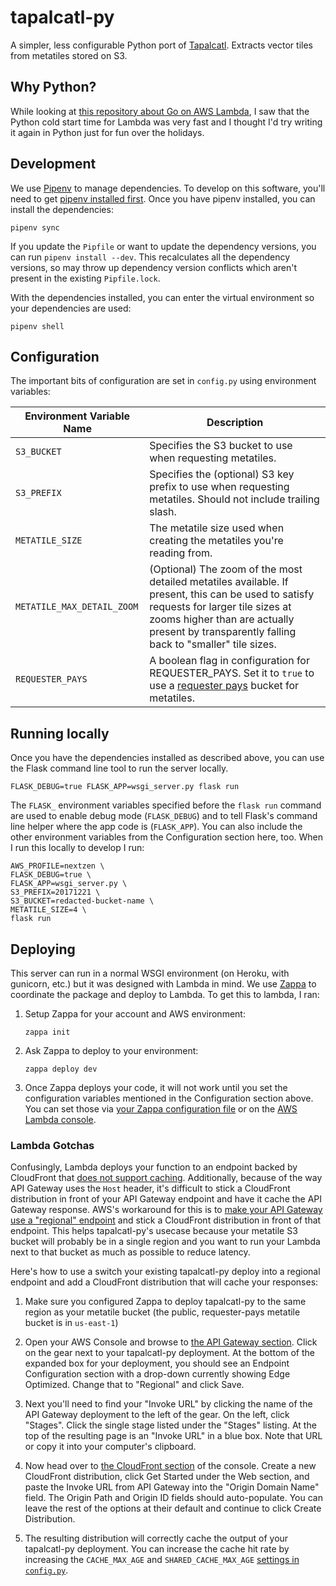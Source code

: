 # tapalcatl-py

A simpler, less configurable Python port of [Tapalcatl](https://github.com/tilezen/tapalcatl). Extracts vector tiles from metatiles stored on S3.

## Why Python?

While looking at [this repository about Go on AWS Lambda](https://github.com/eawsy/aws-lambda-go-shim), I saw that the Python cold start time for Lambda was very fast and I thought I'd try writing it again in Python just for fun over the holidays.

## Development

We use [Pipenv](http://pipenv.readthedocs.io/en/latest/) to manage dependencies. To develop on this software, you'll need to get [pipenv installed first](http://pipenv.readthedocs.io/en/latest/install/#installing-pipenv). Once you have pipenv installed, you can install the dependencies:

```
pipenv sync
```

If you update the `Pipfile` or want to update the dependency versions, you can run `pipenv install --dev`. This recalculates all the dependency versions, so may throw up dependency version conflicts which aren't present in the existing `Pipfile.lock`.

With the dependencies installed, you can enter the virtual environment so your dependencies are used:

```
pipenv shell
```

## Configuration

The important bits of configuration are set in `config.py` using environment variables:

| Environment Variable Name | Description |
|---|---|
`S3_BUCKET` | Specifies the S3 bucket to use when requesting metatiles.
`S3_PREFIX` | Specifies the (optional) S3 key prefix to use when requesting metatiles. Should not include trailing slash.
`METATILE_SIZE` | The metatile size used when creating the metatiles you're reading from.
`METATILE_MAX_DETAIL_ZOOM` | (Optional) The zoom of the most detailed metatiles available. If present, this can be used to satisfy requests for larger tile sizes at zooms higher than are actually present by transparently falling back to "smaller" tile sizes.
`REQUESTER_PAYS` | A boolean flag in configuration for REQUESTER_PAYS. Set it to `true` to use a [requester pays](https://docs.aws.amazon.com/AmazonS3/latest/dev/RequesterPaysBuckets.html) bucket for metatiles.

## Running locally

Once you have the dependencies installed as described above, you can use the Flask command line tool to run the server locally.

```
FLASK_DEBUG=true FLASK_APP=wsgi_server.py flask run
```

The `FLASK_` environment variables specified before the `flask run` command are used to enable debug mode (`FLASK_DEBUG`) and to tell Flask's command line helper where the app code is (`FLASK_APP`). You can also include the other environment variables from the Configuration section here, too. When I run this locally to develop I run:

```
AWS_PROFILE=nextzen \
FLASK_DEBUG=true \
FLASK_APP=wsgi_server.py \
S3_PREFIX=20171221 \
S3_BUCKET=redacted-bucket-name \
METATILE_SIZE=4 \
flask run
```

## Deploying

This server can run in a normal WSGI environment (on Heroku, with gunicorn, etc.) but it was designed with Lambda in mind. We use [Zappa](https://github.com/Miserlou/Zappa) to coordinate the package and deploy to Lambda. To get this to lambda, I ran:

1. Setup Zappa for your account and AWS environment:

   ```
   zappa init
   ```

1. Ask Zappa to deploy to your environment:

   ```
   zappa deploy dev
   ```

1. Once Zappa deploys your code, it will not work until you set the configuration variables mentioned in the Configuration section above. You can set those via [your Zappa configuration file](https://github.com/Miserlou/Zappa#remote-environment-variables) or on the [AWS Lambda console](https://console.aws.amazon.com/lambda/home).

### Lambda Gotchas

Confusingly, Lambda deploys your function to an endpoint backed by CloudFront that [does not support caching](https://forums.aws.amazon.com/thread.jspa?threadID=195290#646425). Additionally, because of the way API Gateway uses the `Host` header, it's difficult to stick a CloudFront distribution in front of your API Gateway endpoint and have it cache the API Gateway response. AWS's workaround for this is to [make your API Gateway use a "regional" endpoint](https://forums.aws.amazon.com/ann.jspa?annID=5101) and stick a CloudFront distribution in front of that endpoint. This helps tapalcatl-py's usecase because your metatile S3 bucket will probably be in a single region and you want to run your Lambda next to that bucket as much as possible to reduce latency.

Here's how to use a switch your existing tapalcatl-py deploy into a regional endpoint and add a CloudFront distribution that will cache your responses:

1. Make sure you configured Zappa to deploy tapalcatl-py to the same region as your metatile bucket (the public, requester-pays metatile bucket is in `us-east-1`)

1. Open your AWS Console and browse to [the API Gateway section](https://console.aws.amazon.com/apigateway/home). Click on the gear next to your tapalcatl-py deployment. At the bottom of the expanded box for your deployment, you should see an Endpoint Configuration section with a drop-down currently showing Edge Optimized. Change that to "Regional" and click Save.

1. Next you'll need to find your "Invoke URL" by clicking the name of the API Gateway deployment to the left of the gear. On the left, click "Stages". Click the single stage listed under the "Stages" listing. At the top of the resulting page is an "Invoke URL" in a blue box. Note that URL or copy it into your computer's clipboard.

1. Now head over to [the CloudFront section](https://console.aws.amazon.com/cloudfront/home) of the console. Create a new CloudFront distribution, click Get Started under the Web section, and paste the Invoke URL from API Gateway into the "Origin Domain Name" field. The Origin Path and Origin ID fields should auto-populate. You can leave the rest of the options at their default and continue to click Create Distribution.

1. The resulting distribution will correctly cache the output of your tapalcatl-py deployment. You can increase the cache hit rate by increasing the `CACHE_MAX_AGE` and `SHARED_CACHE_MAX_AGE` [settings in `config.py`](https://github.com/tilezen/tapalcatl-py/blob/master/config.py#L9).

